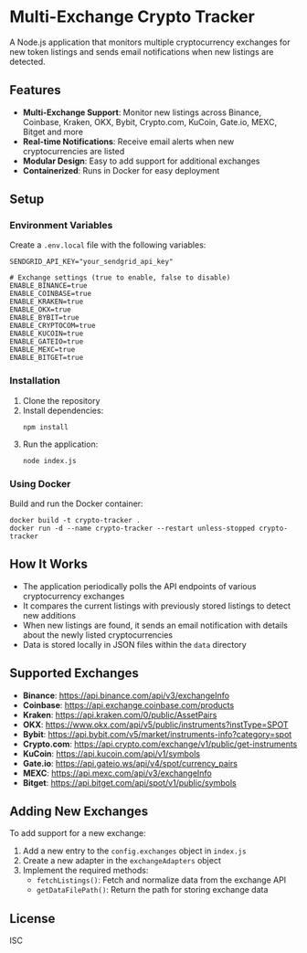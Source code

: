 # Multi-Exchange Crypto Tracker

A Node.js application that monitors multiple cryptocurrency exchanges for new token listings and sends email notifications when new listings are detected.

## Features

- **Multi-Exchange Support**: Monitor new listings across Binance, Coinbase, Kraken, OKX, Bybit, Crypto.com, KuCoin, Gate.io, MEXC, Bitget and more
- **Real-time Notifications**: Receive email alerts when new cryptocurrencies are listed
- **Modular Design**: Easy to add support for additional exchanges
- **Containerized**: Runs in Docker for easy deployment

## Setup

### Environment Variables

Create a `.env.local` file with the following variables:

```
SENDGRID_API_KEY="your_sendgrid_api_key"

# Exchange settings (true to enable, false to disable)
ENABLE_BINANCE=true
ENABLE_COINBASE=true
ENABLE_KRAKEN=true
ENABLE_OKX=true
ENABLE_BYBIT=true
ENABLE_CRYPTOCOM=true
ENABLE_KUCOIN=true
ENABLE_GATEIO=true
ENABLE_MEXC=true
ENABLE_BITGET=true
```

### Installation

1. Clone the repository
2. Install dependencies:
   ```
   npm install
   ```
3. Run the application:
   ```
   node index.js
   ```

### Using Docker

Build and run the Docker container:

```
docker build -t crypto-tracker .
docker run -d --name crypto-tracker --restart unless-stopped crypto-tracker
```

## How It Works

- The application periodically polls the API endpoints of various cryptocurrency exchanges
- It compares the current listings with previously stored listings to detect new additions
- When new listings are found, it sends an email notification with details about the newly listed cryptocurrencies
- Data is stored locally in JSON files within the `data` directory

## Supported Exchanges

- **Binance**: https://api.binance.com/api/v3/exchangeInfo
- **Coinbase**: https://api.exchange.coinbase.com/products
- **Kraken**: https://api.kraken.com/0/public/AssetPairs
- **OKX**: https://www.okx.com/api/v5/public/instruments?instType=SPOT
- **Bybit**: https://api.bybit.com/v5/market/instruments-info?category=spot
- **Crypto.com**: https://api.crypto.com/exchange/v1/public/get-instruments
- **KuCoin**: https://api.kucoin.com/api/v1/symbols
- **Gate.io**: https://api.gateio.ws/api/v4/spot/currency_pairs
- **MEXC**: https://api.mexc.com/api/v3/exchangeInfo
- **Bitget**: https://api.bitget.com/api/spot/v1/public/symbols

## Adding New Exchanges

To add support for a new exchange:

1. Add a new entry to the `config.exchanges` object in `index.js`
2. Create a new adapter in the `exchangeAdapters` object
3. Implement the required methods:
   - `fetchListings()`: Fetch and normalize data from the exchange API
   - `getDataFilePath()`: Return the path for storing exchange data

## License

ISC

